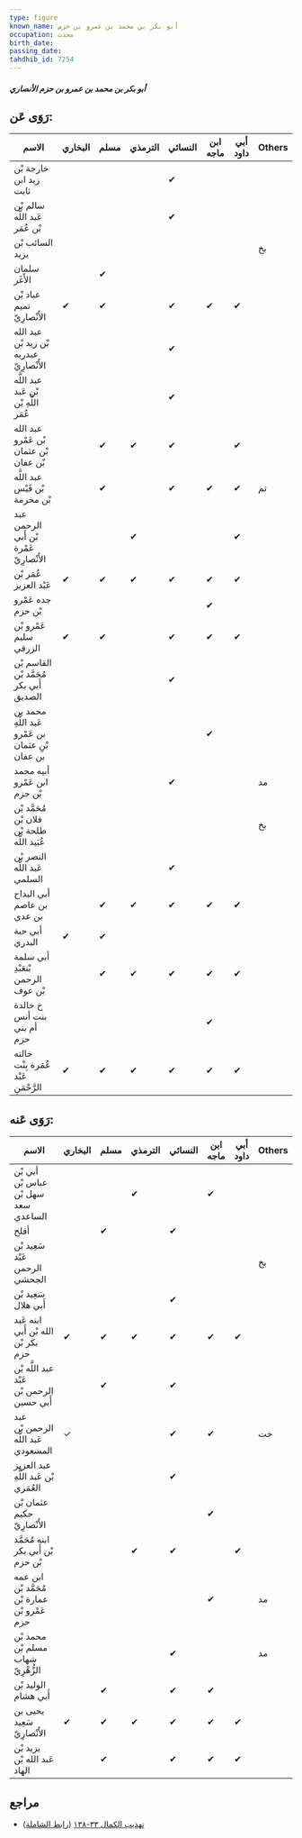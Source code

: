 ```yaml
---
type: figure
known_name: أبو بكر بن محمد بن عمرو بن حزم
occupation: محدث
birth_date:
passing_date:
tahdhib_id: 7254
---
```

##### أبو بكر بن محمد بن عمرو بن حزم الأنصاري

## رَوَى عَن:
| الاسم                                             | البخاري | مسلم | الترمذي | النسائي | ابن ماجه | أبي داود | Others |
| ------------------------------------------------- | ------- | ---- | ------- | ------- | -------- | -------- | ------ |
| خارجة بْن زيد ابن ثابت                            |         |      |         | ✔       |          |          |        |
| سالم بْن عَبد اللَّه بْن عُمَر                    |         |      |         | ✔       |          |          |        |
| السائب بْن يزيد                                   |         |      |         |         |          |          | بخ     |
| سلمان الأَغَر                                     |         | ✔    |         |         |          |          |        |
| عباد بْن تميم الأَنْصارِيّ                        | ✔       | ✔    |         | ✔       | ✔        | ✔        |        |
| عبد الله بْن زيد بْن عبدربه الأَنْصارِيّ          |         |      |         | ✔       |          |          |        |
| عبد اللَّه بْن عَبد اللَّهِ بْن عُمَر             |         |      |         | ✔       |          |          |        |
| عبد الله بْن عَمْرو بْن عثمان بْن عفان            |         | ✔    | ✔       | ✔       |          | ✔        |        |
| عبد اللَّه بْن قَيْس بْن مخرمة                    |         | ✔    |         | ✔       | ✔        | ✔        | تم     |
| عبد الرحمن بْن أَبي عَمْرة الأَنْصارِيّ           |         |      | ✔       |         |          | ✔        |        |
| عُمَر بْن عَبْد العزيز                            | ✔       | ✔    | ✔       | ✔       | ✔        | ✔        |        |
| جده عَمْرو بْن حزم                                |         |      |         |         | ✔        |          |        |
| عَمْرو بْن سليم الزرقي                            | ✔       | ✔    |         | ✔       | ✔        | ✔        |        |
| القاسم بْن مُحَمَّد بْن أَبي بكر الصديق           |         |      |         | ✔       |          |          |        |
| محمد بن عَبد اللَّهِ بن عَمْرو بْنِ عثمان بن عفان |         |      |         |         | ✔        |          |        |
| أبيه محمد ابن عَمْرو بْن حزم                      |         |      |         | ✔       |          |          | مد     |
| مُحَمَّد بْن فلان بْن طلحة بْن عُبَيد اللَّه      |         |      |         |         |          |          | بخ     |
| النضر بْن عَبد اللَّه السلمي                      |         |      |         | ✔       |          |          |        |
| أبي البداح بن عاصم بن عدي                         |         | ✔    | ✔       | ✔       | ✔        | ✔        |        |
| أبي حبة البدري                                    | ✔       | ✔    |         |         |          |          |        |
| أبي سلمة بْنعَبْدِ الرحمن بْن عوف                 |         | ✔    | ✔       | ✔       | ✔        | ✔        |        |
| خ خالدة بنت أنس أم بني حزم                        |         |      |         |         | ✔        |          |        |
| خالته عُمَرة بِنْت عَبْد الرَّحْمَنِ              | ✔       | ✔    | ✔       | ✔       | ✔        | ✔        |        |
## رَوَى عَنه:
| الاسم                                         | البخاري | مسلم | الترمذي | النسائي | ابن ماجه | أبي داود | Others |
| --------------------------------------------- | ------- | ---- | ------- | ------- | -------- | -------- | ------ |
| أبي بْن عباس بْن سهل بْن سعد الساعدي          |         |      | ✔       |         | ✔        |          |        |
| أفلح                                          |         | ✔    |         | ✔       |          |          |        |
| سَعِيد بْن عَبْد الرحمن الجحشي                |         |      |         |         |          |          | بخ     |
| سَعِيد بْن أَبي هلال                          |         |      |         | ✔       |          |          |        |
| ابنه عَبد الله بْن أَبي بكر بْن حزم           | ✔       | ✔    | ✔       | ✔       | ✔        | ✔        |        |
| عبد اللَّه بْن عَبْد الرحمن بْن أَبي حسين     |         | ✔    |         | ✔       |          |          |        |
| عبد الرحمن بْن عَبد اللَّه المسعودي           | ✓       |      |         | ✔       | ✔        |          | خت     |
| عبد العزيز بْن عَبد اللَّهِ العُمَري          |         |      |         | ✔       |          |          |        |
| عثمان بْن حكيم الأَنْصارِيّ                   |         |      |         |         | ✔        |          |        |
| ابنه مُحَمَّد بْن أَبي بكر بْن حزم            |         |      | ✔       | ✔       |          | ✔        |        |
| ابن عمه مُحَمَّد بْن عمارة بْن عَمْرو بْن حزم |         |      |         |         | ✔        |          | مد     |
| محمد بْن مسلم بْن شهاب الزُّهْرِيّ            |         |      |         | ✔       |          |          | مد     |
| الوليد بْن أَبي هشام                          |         | ✔    |         | ✔       | ✔        |          |        |
| يحيى بن سَعِيد الأَنْصارِيّ                   | ✔       | ✔    | ✔       | ✔       | ✔        | ✔        |        |
| يزيد بْن عَبد الله بْن الهاد                  |         | ✔    |         | ✔       | ✔        | ✔        |        |
## مراجع
- [تهذيب الكمال ٣٣-١٣٨](obsidian://open?vault=Tahdhib-al-Kamal&file=Figures/٧٢٥٤-أبو%20بكر%20بن%20محمد%20بن%20عمرو%20بن%20حزم%20الأنصاري) ([رابط الشاملة](https://shamela.ws/book/3722/17809))